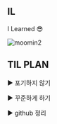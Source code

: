 ## IL
I Learned :sunglasses:



![moomin2](https://user-images.githubusercontent.com/86302876/208285890-f0ef690f-5c45-4254-bec2-bb549b6ce4c2.jpg)


## TIL PLAN
:arrow_forward: 포기하지 않기

:arrow_forward: 꾸준하게 하기

:arrow_forward: github  정리


